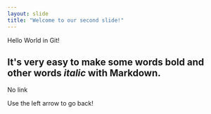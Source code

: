 ```yaml
---
layout: slide
title: "Welcome to our second slide!"
---
```

Hello World in Git!
 
 It's very easy to make some words **bold** and other words *italic* with Markdown. 
-----------
No link

Use the left arrow to go back!
